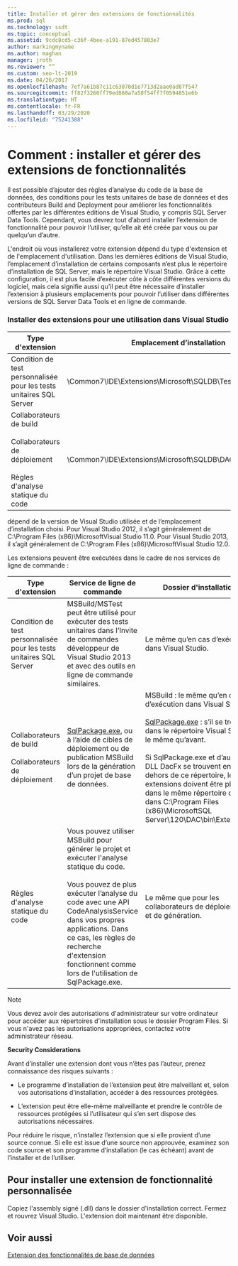 ```yaml
---
title: Installer et gérer des extensions de fonctionnalités
ms.prod: sql
ms.technology: ssdt
ms.topic: conceptual
ms.assetid: 9cdc8cd5-c36f-4bee-a191-87ed457803e7
author: markingmyname
ms.author: maghan
manager: jroth
ms.reviewer: “”
ms.custom: seo-lt-2019
ms.date: 04/26/2017
ms.openlocfilehash: 7ef7a61b87c11c63070d1e7713d2aae0ad87f547
ms.sourcegitcommit: ff82f3260ff79ed860a7a58f54ff7f0594851e6b
ms.translationtype: HT
ms.contentlocale: fr-FR
ms.lasthandoff: 03/29/2020
ms.locfileid: "75241388"
---
```

# <a name="how-to-install-and-manage-feature-extensions"></a>Comment : installer et gérer des extensions de fonctionnalités

Il est possible d’ajouter des règles d’analyse du code de la base de données, des conditions pour les tests unitaires de base de données et des contributeurs Build and Deployment pour améliorer les fonctionnalités offertes par les différentes éditions de Visual Studio, y compris SQL Server Data Tools. Cependant, vous devrez tout d’abord installer l’extension de fonctionnalité pour pouvoir l’utiliser, qu’elle ait été créée par vous ou par quelqu’un d’autre.  
  
L'endroit où vous installerez votre extension dépend du type d'extension et de l'emplacement d'utilisation. Dans les dernières éditions de Visual Studio, l’emplacement d’installation de certains composants n’est plus le répertoire d’installation de SQL Server, mais le répertoire Visual Studio. Grâce à cette configuration, il est plus facile d’exécuter côte à côte différentes versions du logiciel, mais cela signifie aussi qu’il peut être nécessaire d’installer l’extension à plusieurs emplacements pour pouvoir l’utiliser dans différentes versions de SQL Server Data Tools et en ligne de commande.  
  
### <a name="installing-extensions-for-use-inside-visual-studio"></a>Installer des extensions pour une utilisation dans Visual Studio  
  
|Type d'extension|Emplacement d’installation|  
|------------------|--------------------|  
|Condition de test personnalisée pour les tests unitaires SQL Server|<Visual Studio Install Dir>\Common7\IDE\Extensions\\Microsoft\SQLDB\TestConditions|  
|Collaborateurs de build<br /><br />Collaborateurs de déploiement<br /><br />Règles d'analyse statique du code|<Visual Studio Install Dir>\Common7\IDE\Extensions\\Microsoft\SQLDB\DAC\120\Extensions|  
  
<Visual Studio Install Dir> dépend de la version de Visual Studio utilisée et de l’emplacement d’installation choisi. Pour Visual Studio 2012, il s’agit généralement de C:\Program Files (x86)\\MicrosoftVisual Studio 11.0. Pour Visual Studio 2013, il s’agit généralement de C:\Program Files (x86)\\MicrosoftVisual Studio 12.0.  
  
Les extensions peuvent être exécutées dans le cadre de nos services de ligne de commande :  
  
|Type d'extension|Service de ligne de commande|Dossier d'installation|  
|------------------|------------------------|------------------|  
|Condition de test personnalisée pour les tests unitaires SQL Server|MSBuild/MSTest peut être utilisé pour exécuter des tests unitaires dans l’Invite de commandes développeur de Visual Studio 2013 et avec des outils en ligne de commande similaires.|Le même qu’en cas d’exécution dans Visual Studio.|  
|Collaborateurs de build<br /><br />Collaborateurs de déploiement|[SqlPackage.exe](../tools/sqlpackage.md), ou à l’aide de cibles de déploiement ou de publication MSBuild lors de la génération d’un projet de base de données.|MSBuild : le même qu’en cas d’exécution dans Visual Studio.<br /><br />[SqlPackage.exe](../tools/sqlpackage.md) : s’il se trouve dans le répertoire Visual Studio, le même qu’avant.<br /><br />Si SqlPackage.exe et d’autres DLL DacFx se trouvent en dehors de ce répertoire, les extensions doivent être placées dans le même répertoire ou dans C:\Program Files (x86)\\MicrosoftSQL Server\120\DAC\bin\Extensions.|  
|Règles d'analyse statique du code|Vous pouvez utiliser MSBuild pour générer le projet et exécuter l'analyse statique du code.<br /><br />Vous pouvez de plus exécuter l’analyse du code avec une API CodeAnalysisService dans vos propres applications. Dans ce cas, les règles de recherche d'extension fonctionnent comme lors de l'utilisation de SqlPackage.exe.|Le même que pour les collaborateurs de déploiement et de génération.|  
  
> [!NOTE]  
> Vous devez avoir des autorisations d'administrateur sur votre ordinateur pour accéder aux répertoires d'installation sous le dossier Program Files. Si vous n'avez pas les autorisations appropriées, contactez votre administrateur réseau.  
  
**Security Considerations**  
  
Avant d’installer une extension dont vous n’êtes pas l’auteur, prenez connaissance des risques suivants :  
  
-   Le programme d’installation de l’extension peut être malveillant et, selon vos autorisations d’installation, accéder à des ressources protégées.  
  
-   L’extension peut être elle-même malveillante et prendre le contrôle de ressources protégées si l’utilisateur qui s’en sert dispose des autorisations nécessaires.  
  
Pour réduire le risque, n’installez l’extension que si elle provient d’une source connue. Si elle est issue d’une source non approuvée, examinez son code source et son programme d’installation (le cas échéant) avant de l’installer et de l’utiliser.  
  
## <a name="to-install-a-custom-feature-extension"></a>Pour installer une extension de fonctionnalité personnalisée  
Copiez l'assembly signé (.dll) dans le dossier d'installation correct. Fermez et rouvrez Visual Studio. L'extension doit maintenant être disponible.  
  
## <a name="see-also"></a>Voir aussi  
[Extension des fonctionnalités de base de données](../ssdt/extending-the-database-features.md)  
  
